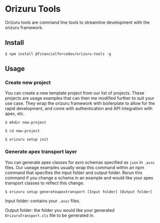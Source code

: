 # Orizuru Tools

Orizuru tools are command line tools to streamline development with the orizuru framework.

## Install

```$ npm install @financialforcedev/orizuru-tools -g```

## Usage

### Create new project

You can create a new template project from our list of projects. These projects are usage examples that can then me modified further to suit your use case. They wrap the orizuru framework with boilerplate to allow for the rapid development, and come with authentication and API integration with apex, etc.

```$ mkdir new-project```

```$ cd new-project```

```$ orizuru setup init```

### Generate apex transport layer

You can generate apex classes for avro schemas specified as ```json``` in ```.avsc``` files. Our useage examples usually wrap this command within an npm command that specifies the input folder and output folder. Rerun this command if you change a schema in an example and would like your apex transport classes to reflect this change.


```$ orizuru setup generateapextransport [Input folder] [Output folder]```

Input folder: contains your ```.avsc``` files.

Output folder: the folder you would like your generated ```OrizuruTransport.cls``` file to be generated in.